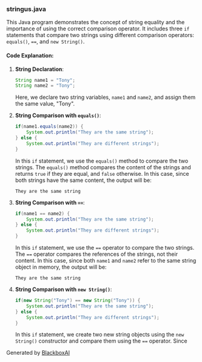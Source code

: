  ### stringus.java

This Java program demonstrates the concept of string equality and the importance of using the correct comparison operator. It includes three `if` statements that compare two strings using different comparison operators: `equals()`, `==`, and `new String()`.

#### Code Explanation:

1. **String Declaration**:
   ```java
   String name1 = "Tony";
   String name2 = "Tony";
   ```
   Here, we declare two string variables, `name1` and `name2`, and assign them the same value, "Tony".

2. **String Comparison with `equals()`**:
   ```java
   if(name1.equals(name2)) {
       System.out.println("They are the same string");
   } else {
       System.out.println("They are different strings");
   }
   ```
   In this `if` statement, we use the `equals()` method to compare the two strings. The `equals()` method compares the content of the strings and returns `true` if they are equal, and `false` otherwise. In this case, since both strings have the same content, the output will be:
   ```
   They are the same string
   ```

3. **String Comparison with `==`**:
   ```java
   if(name1 == name2) {
       System.out.println("They are the same string");
   } else {
       System.out.println("They are different strings");
   }
   ```
   In this `if` statement, we use the `==` operator to compare the two strings. The `==` operator compares the references of the strings, not their content. In this case, since both `name1` and `name2` refer to the same string object in memory, the output will be:
   ```
   They are the same string
   ```

4. **String Comparison with `new String()`**:
   ```java
   if(new String("Tony") == new String("Tony")) {
       System.out.println("They are the same string");
   } else {
       System.out.println("They are different strings");
   }
   ```
   In this `if` statement, we create two new string objects using the `new String()` constructor and compare them using the `==` operator. Since

Generated by [BlackboxAI](https://www.blackbox.ai)